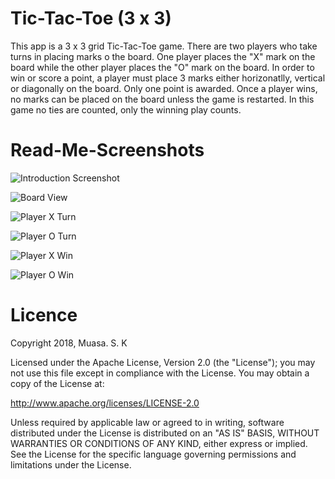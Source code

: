 # Tic-Tac-Toe (3 x 3)

This app is a 3 x 3 grid Tic-Tac-Toe game. There are two players who take turns in placing marks o the board. One player places the "X" mark on the board while the other player places the "O" mark on the board. In order to win or score a point, a player must place 3 marks either horizonatlly, vertical or diagonally on the board. Only one point is awarded. Once a player wins, no marks can be placed on the board unless the game is restarted. In this game no ties are counted, only the winning play counts. 

# Read-Me-Screenshots

![](https://github.com/Muasa/Tic-Tac-Toe/blob/master/Introduction%20Screenshot.png "Introduction Screenshot")

![](https://github.com/Muasa/Tic-Tac-Toe/blob/master/Board%20View.png "Board View" )

![](https://github.com/Muasa/Tic-Tac-Toe/blob/master/Player%20X%20Turn%20Screenshot.png "Player X Turn")

![](https://github.com/Muasa/Tic-Tac-Toe/blob/master/Player%20O%20Turn%20Screenshot.png "Player O Turn")

![](https://github.com/Muasa/Tic-Tac-Toe/blob/master/Player%20X%20Win%20Screenshot.png "Player X Win")

![](https://github.com/Muasa/Tic-Tac-Toe/blob/master/Player%20O%20Win%20Screenshot.png "Player O Win")

# Licence

Copyright 2018, Muasa. S. K
 
Licensed under the Apache License, Version 2.0 (the "License");
you may not use this file except in compliance with the License.
You may obtain a copy of the License at:

http://www.apache.org/licenses/LICENSE-2.0

Unless required by applicable law or agreed to in writing, software 
distributed under the License is distributed on an "AS IS" BASIS,
WITHOUT WARRANTIES OR CONDITIONS OF ANY KIND, either express or implied.
See the License for the specific language governing permissions and
limitations under the License.
